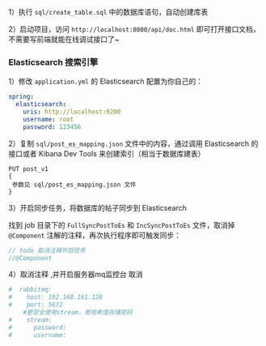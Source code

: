 1）执行 `sql/create_table.sql` 中的数据库语句，自动创建库表

2）启动项目，访问 `http://localhost:8000/api/doc.html` 即可打开接口文档，不需要写前端就能在线调试接口了~
### Elasticsearch 搜索引擎

1）修改 `application.yml` 的 Elasticsearch 配置为你自己的：

```yml
spring:
  elasticsearch:
    uris: http://localhost:9200
    username: root
    password: 123456
```

2）复制 `sql/post_es_mapping.json` 文件中的内容，通过调用 Elasticsearch 的接口或者 Kibana Dev Tools 来创建索引（相当于数据库建表）

```
PUT post_v1
{
 参数见 sql/post_es_mapping.json 文件
}
```

3）开启同步任务，将数据库的帖子同步到 Elasticsearch

找到 job 目录下的 `FullSyncPostToEs` 和 `IncSyncPostToEs` 文件，取消掉 `@Component` 注解的注释，再次执行程序即可触发同步：

```java
// todo 取消注释开启任务
//@Component
```
4）取消注释 ,并开启服务器mq监控台
取消
```yaml
#  rabbitmq:
#    host: 192.168.161.128
#    port: 5672
    #更安全使用stream，用哈希值存储密码
#    stream:
#      password:
#      username:

```
